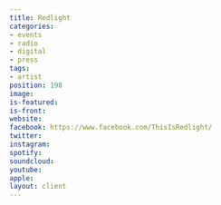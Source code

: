 ```yaml
---
title: Redlight
categories:
- events
- radio
- digital
- press
tags:
- artist
position: 198
image: 
is-featured: 
is-front: 
website: 
facebook: https://www.facebook.com/ThisIsRedlight/
twitter: 
instagram: 
spotify: 
soundcloud: 
youtube: 
apple: 
layout: client
---
```


